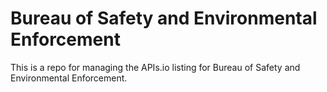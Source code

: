 #  Bureau of Safety and Environmental Enforcement
This is a repo for managing the APIs.io listing for  Bureau of Safety and Environmental Enforcement.